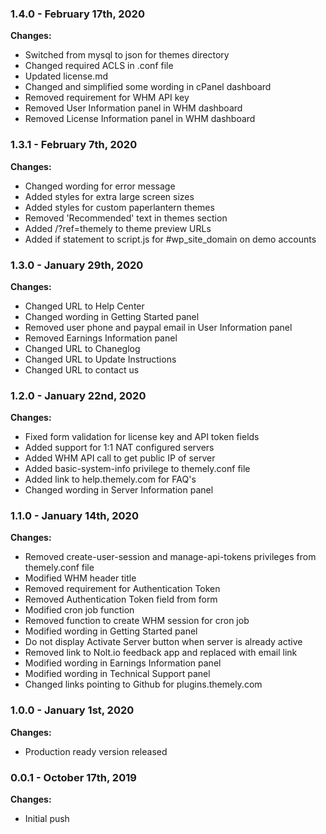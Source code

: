 ### 1.4.0 - February 17th, 2020

**Changes:**

- Switched from mysql to json for themes directory
- Changed required ACLS in .conf file
- Updated license.md
- Changed and simplified some wording in cPanel dashboard
- Removed requirement for WHM API key
- Removed User Information panel in WHM dashboard
- Removed License Information panel in WHM dashboard


### 1.3.1 - February 7th, 2020

**Changes:**

- Changed wording for error message
- Added styles for extra large screen sizes
- Added styles for custom paperlantern themes
- Removed 'Recommended' text in themes section
- Added /?ref=themely to theme preview URLs
- Added if statement to script.js for #wp_site_domain on demo accounts


### 1.3.0 - January 29th, 2020

**Changes:**

- Changed URL to Help Center
- Changed wording in Getting Started panel
- Removed user phone and paypal email in User Information panel
- Removed Earnings Information panel
- Changed URL to Chaneglog
- Changed URL to Update Instructions
- Changed URL to contact us


### 1.2.0 - January 22nd, 2020

**Changes:**

- Fixed form validation for license key and API token fields
- Added support for 1:1 NAT configured servers
- Added WHM API call to get public IP of server
- Added basic-system-info privilege to themely.conf file
- Added link to help.themely.com for FAQ's
- Changed wording in Server Information panel


### 1.1.0 - January 14th, 2020

**Changes:**

- Removed create-user-session and manage-api-tokens privileges from themely.conf file
- Modified WHM header title
- Removed requirement for Authentication Token
- Removed Authentication Token field from form
- Modified cron job function
- Removed function to create WHM session for cron job
- Modified wording in Getting Started panel
- Do not display Activate Server button when server is already active
- Removed link to Nolt.io feedback app and replaced with email link
- Modified wording in Earnings Information panel
- Modified wording in Technical Support panel
- Changed links pointing to Github for plugins.themely.com


### 1.0.0 - January 1st, 2020

**Changes:**

- Production ready version released


### 0.0.1 - October 17th, 2019

**Changes:**

- Initial push